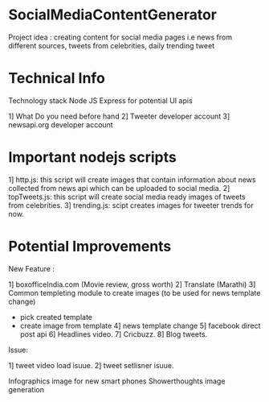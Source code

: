 # SocialMediaContentGenerator
Project idea : creating content for social media pages i.e news from different sources, tweets from celebrities, daily trending tweet

# Technical Info
  Technology stack 
    Node JS
    Express for potential UI apis 
    
  1] What Do you need before hand 
  2] Tweeter developer account
  3] newsapi.org developer account 


# Important nodejs scripts

  1] http.js: this script will create images that contain information about news collected from news api which can be                       uploaded to social media.
  2] topTweets.js: this script will create social media ready images of tweets from celebrities.
  3] trending.js: scipt creates images for tweeter trends for now.



# Potential Improvements

New Feature :

1] boxofficeIndia.com (Movie review, gross worth)
2] Translate (Marathi)
3] Common templeting module to create images (to be used for news template change)
   - pick created template
   - create image from template
4] news template change
5] facebook direct post api
6] Headlines video.
7] Cricbuzz.
8] Blog tweets.

Issue: 

1] tweet video load isuue.
2] tweet setlisner isuue.


Infographics image for new smart phones
Showerthoughts image generation
